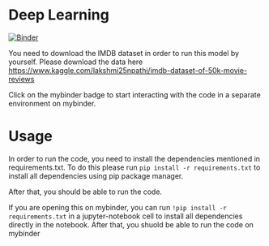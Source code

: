 # Deep Learning

[![Binder](https://mybinder.org/badge_logo.svg)](https://mybinder.org/v2/gh/AdilSahiner/DeepLearning.git/master)

You need to download the IMDB dataset in order to run this model by yourself. Please download the data here https://www.kaggle.com/lakshmi25npathi/imdb-dataset-of-50k-movie-reviews

Click on the mybinder badge to start interacting with the code in a separate environment on mybinder. 

# Usage

In order to run the code, you need to install the dependencies mentioned in requirements.txt. 
To do this please run `pip install -r requirements.txt` to install all dependencies using pip package manager. 

After that, you should be able to run the code.

If you are opening this on mybinder, you can run `!pip install -r requirements.txt` in a jupyter-notebook cell to install all dependencies directly in the notebook.
After that, you shuold be able to run the code on mybinder 
